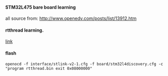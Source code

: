 #### STM32L475 bare board learning

all source from: http://www.openedv.com/posts/list/13912.htm


#### rtthread learning.
[link](https://www.rt-thread.org/document/site/)

#### flash
```
openocd -f interface/stlink-v2-1.cfg -f board/stm32l4discovery.cfg -c "program rtthread.bin exit 0x08000000"
```

